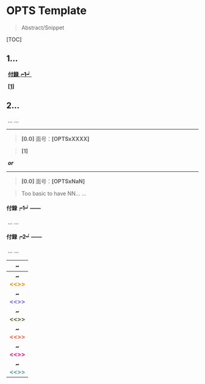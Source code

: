 # **OPTS Template**

> Abstract/Snippet

[TOC]

## **1...**

​	[**付録┍1┙**](#jump7)

​	[**[1]**](#jump1)

## **2...**

​	... ...



---

> <span id="jump0">**[0.0]**</span> 面号：**[OPTSxXXXX]**

> <span id="jump1">**[1]**</span> 

​	***or***

---

> <span id="jump0">**[0.0]**</span> 面号：**[OPTSxNaN]**

> Too basic to have NN... ...



#### **<span id="jumpX">付録┍1┙</span>——**

​	... ...



#### **<span id="jumpX">付録┍2┙</span>——** ####

​	... ...



|                           ***~***                            |
| :----------------------------------------------------------: |
|     ***~***<br /><font color=#ff8c00>**\<\<\>\>**</font>     |
| ***~***<br /><font color=mediumslateblue>**\<\<\>\>**</font> |
|     ***~***<br /><font color=#556b2f>**\<\<\>\>**</font>     |
|     ***~***<br /><font color=#ff6347>**\<\<\>\>**</font>     |
|     ***~***<br /><font color=#ff1493>**\<\<\>\>**</font>     |
|     ***~***<br /><font color=#5f9ea0>**\<\<\>\>**</font>     |

